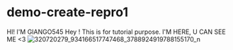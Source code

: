 # demo-create-repro1
HI! I'M GIANGO545 
Hey ! This is for tutorial purpose. 
I'M HERE, U CAN SEE ME <3
![320720279_934166517747468_3788924919788155170_n](https://user-images.githubusercontent.com/126507571/230676778-7866bcab-10d8-4b04-a530-04457d38ee08.jpg)

